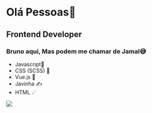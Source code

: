 # Olá Pessoas👋 

## Frontend Developer 

### Bruno aqui, Mas podem me chamar de Jamal😅

- Javascript🤗
- CSS (SCSS) 🎨
- Vue.js 🤖
- Javinha ✍
- HTML ☄

![](https://media.giphy.com/media/zwDNti5vWFujS/giphy.gif)
